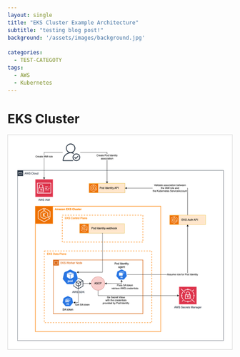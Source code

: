 ```yaml
---
layout: single
title: "EKS Cluster Example Architecture"
subtitle: "testing blog post!"
background: '/assets/images/background.jpg'

categories:
  - TEST-CATEGOTY
tags:
  - AWS
  - Kubernetes
---
```


# EKS Cluster

<img src="/assets/images/EKS.png" title="EKS" alt="EKS"/> 
